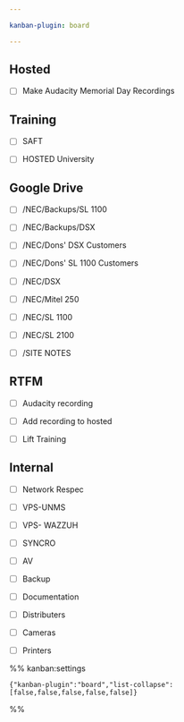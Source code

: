 ```yaml
---

kanban-plugin: board

---
```


## Hosted

- [ ] Make Audacity Memorial Day Recordings


## Training

- [ ] SAFT
- [ ] HOSTED University


## Google Drive

- [ ] /NEC/Backups/SL 1100
- [ ] /NEC/Backups/DSX
- [ ] /NEC/Dons' DSX Customers
- [ ] /NEC/Dons' SL 1100 Customers
- [ ] /NEC/DSX
- [ ] /NEC/Mitel 250
- [ ] /NEC/SL 1100
- [ ] /NEC/SL 2100
- [ ] /SITE NOTES


## RTFM

- [ ] Audacity recording
- [ ] Add recording to hosted
- [ ] Lift Training


## Internal

- [ ] Network Respec
- [ ] VPS-UNMS
- [ ] VPS- WAZZUH
- [ ] SYNCRO
- [ ] AV
- [ ] Backup
- [ ] Documentation
- [ ] Distributers
- [ ] Cameras
- [ ] Printers




%% kanban:settings
```
{"kanban-plugin":"board","list-collapse":[false,false,false,false,false]}
```
%%